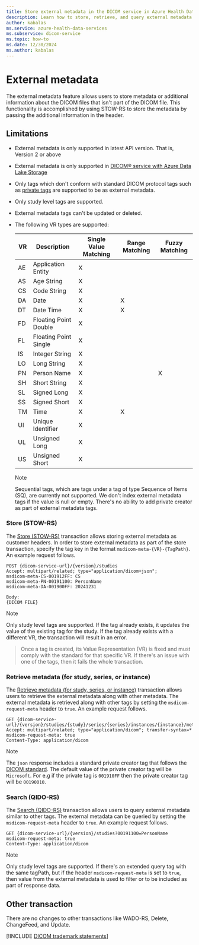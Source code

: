 ```yaml
---
title: Store external metadata in the DICOM service in Azure Health Data Services
description: Learn how to store, retrieve, and query external metadata that aren't part of the DICOM files in the DICOM service
author: kabalas
ms.service: azure-health-data-services
ms.subservice: dicom-service
ms.topic: how-to
ms.date: 12/30/2024
ms.author: kabalas
---
```


# External metadata

The external metadata feature allows users to store metadata or additional information about the DICOM files that isn't part of the DICOM file. This functionality is accomplished by using STOW-RS to store the metadata by passing the additional information in the header.

## Limitations

- External metadata is only supported in latest API version. That is, Version 2 or above
- External metadata is only supported in [DICOM&reg; service with Azure Data Lake Storage](dicom-data-lake.md)
- Only tags which don't conform with standard DICOM protocol tags such as [private tags](https://dicom.nema.org/dicom/2013/output/chtml/part05/sect_7.8.html) are supported to be as external metadata.
- Only study level tags are supported.
- External metadata tags can't be updated or deleted. 
- The following VR types are supported:

    | VR   | Description           | Single Value Matching | Range Matching | Fuzzy Matching |
    | ---- | --------------------- | --------------------- | -------------- | -------------- |
    | AE   | Application Entity    | X                     |                |                |
    | AS   | Age String            | X                     |                |                |
    | CS   | Code String           | X                     |                |                |
    | DA   | Date                  | X                     | X              |                |
    | DT   | Date Time             | X                     | X              |                |
    | FD   | Floating Point Double | X                     |                |                |
    | FL   | Floating Point Single | X                     |                |                |
    | IS   | Integer String        | X                     |                |                |
    | LO   | Long String           | X                     |                |                |
    | PN   | Person Name           | X                     |                | X              |
    | SH   | Short String          | X                     |                |                |
    | SL   | Signed Long           | X                     |                |                |
    | SS   | Signed Short          | X                     |                |                |
    | TM   | Time                  | X                     | X              |                |
    | UI   | Unique Identifier     | X                     |                |                |
    | UL   | Unsigned Long         | X                     |                |                |
    | US   | Unsigned Short        | X                     |                |                |

    > [!NOTE]
    > Sequential tags, which are tags under a tag of type Sequence of Items (SQ), are currently not supported.
    > We don't index external metadata tags if the value is null or empty.
    > There's no ability to add private creator as part of external metadata tags.

### Store (STOW-RS)

The [Store (STOW-RS)](dicom-services-conformance-statement-v2.md#store-stow-rs) transaction allows storing external metadata as customer headers.
In order to store external metadata as part of the store transaction, specify the tag key in the format `msdicom-meta-{VR}-{TagPath}`. An example request follows.

```http 
POST {dicom-service-url}/{version}/studies
Accept: multipart/related; type="application/dicom+json";
msdicom-meta-CS-001912FF: CS
msdicom-meta-PN-00191100: PersonName
msdicom-meta-DA-001900FF: 20241231

Body:
{DICOM FILE}
```

> [!NOTE]
> Only study level tags are supported.
> If the tag already exists, it updates the value of the existing tag for the study.
> If the tag already exists with a different VR, the transaction will result in an error.

> Once a tag is created, its Value Representation (VR) is fixed and must comply with the standard for that specific VR. If there's an issue with one of the tags, then it fails the whole transaction.

### Retrieve metadata (for study, series, or instance)

The [Retrieve metadata (for study, series, or instance)](dicom-services-conformance-statement-v2.md#retrieve-metadata-for-study-series-or-instance) transaction allows users to retrieve the external metadata along with other metadata. The external metadata is retrieved along with other tags by setting the `msdicom-request-meta` header to `true`. An example request follows. 

```http 
GET {dicom-service-url}/{version}/studies/{study}/series/{series}/instances/{instance}/metadata
Accept: multipart/related; type="application/dicom"; transfer-syntax=*
msdicom-request-meta: true
Content-Type: application/dicom
 ```

> [!NOTE]
> The `json` response includes a standard private creator tag that follows the [DICOM standard](https://dicom.nema.org/dicom/2013/output/chtml/part05/sect_7.8.html).
> The default value of the private creator tag will be `Microsoft`.
> For e.g if the private tag is `001910FF` then the private creator tag will be `00190010`.

### Search (QIDO-RS)

The [Search (QIDO-RS)](dicom-services-conformance-statement-v2.md#search-qido-rs) transaction allows users to query external metadata similar to other tags. The external metadata can be queried by setting the `msdicom-request-meta` header to `true`. An example request follows. 

```http 
GET {dicom-service-url}/{version}/studies?00191100=PersonName
msdicom-request-meta: true
Content-Type: application/dicom
 ```

> [!NOTE]
> Only study level tags are supported.
> If there's an extended query tag with the same tagPath, but if the header `msdicom-request-meta` is set to `true`, then value from the external metadata is used to filter or to be included as part of response data.

## Other transaction

There are no changes to other transactions like WADO-RS, Delete, ChangeFeed, and Update.

[!INCLUDE [DICOM trademark statements](../includes/healthcare-apis-dicom-trademark.md)]
